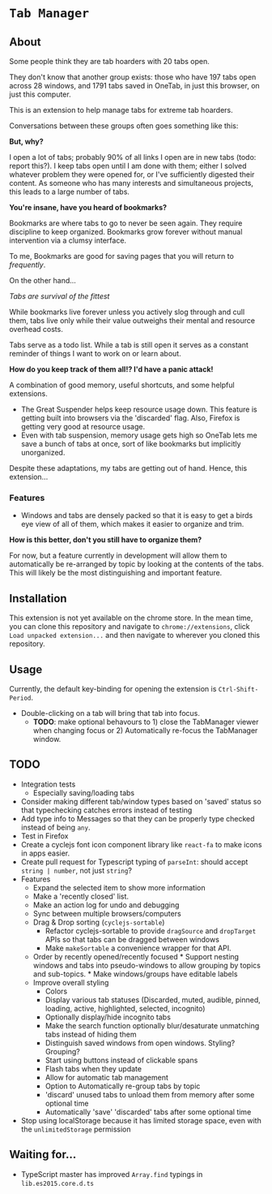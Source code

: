# `Tab Manager` #

## About ##

Some people think they are tab hoarders with 20 tabs open.

They don't know that another group exists: those who have 197 tabs open across 28 windows, and 1791 tabs saved in OneTab, in just this browser, on just this computer.

This is an extension to help manage tabs for extreme tab hoarders.

Conversations between these groups often goes something like this:

**But, why?**

I open a lot of tabs; probably 90% of all links I open are in new tabs (todo: report this?). I keep tabs open until I am done with them; either I solved whatever problem they were opened for, or I've sufficiently digested their content. As someone who has many interests and simultaneous projects, this leads to a large number of tabs.

**You're insane, have you heard of bookmarks?**

Bookmarks are where tabs to go to never be seen again. They require discipline to keep organized. Bookmarks grow forever without manual intervention via a clumsy interface.

To me, Bookmarks are good for saving pages that you will return to _frequently_.

On the other hand...

_Tabs are survival of the fittest_

While bookmarks live forever unless you actively slog through and cull them, tabs live only while their value outweighs their mental and resource overhead costs.

Tabs serve as a todo list. While a tab is still open it serves as a constant reminder of things I want to work on or learn about.

**How do you keep track of them all!? I'd have a panic attack!**

A combination of good memory, useful shortcuts, and some helpful extensions.
* The Great Suspender helps keep resource usage down. This feature is getting built into browsers via the 'discarded' flag. Also, Firefox is getting very good at resource usage.
* Even with tab suspension, memory usage gets high so OneTab lets me save a bunch of tabs at once, sort of like bookmarks but implicitly unorganized.

Despite these adaptations, my tabs are getting out of hand. Hence, this extension...

### Features ###
* Windows and tabs are densely packed so that it is easy to get a birds eye view of all of them, which makes it easier to organize and trim.

**How is this better, don't you still have to organize them?**

For now, but a feature currently in development will allow them to automatically be re-arranged by topic by looking at the contents of the tabs. This will likely be the most distinguishing and important feature.


## Installation ##
This extension is not yet available on the chrome store. In the mean time, you can clone this repository and navigate to `chrome://extensions`, click `Load unpacked extension...` and then navigate to wherever you cloned this repository.

## Usage ##
Currently, the default key-binding for opening the extension is `Ctrl-Shift-Period`.

- Double-clicking on a tab will bring that tab into focus.
  - **TODO**: make optional behavours to 1) close the TabManager viewer when changing focus or 2) Automatically re-focus the TabManager window.

## TODO ##

* Integration tests
  * Especially saving/loading tabs
* Consider making different tab/window types based on 'saved' status so that typechecking catches errors instead of testing
* Add type info to Messages so that they can be properly type checked instead of being `any`.
* Test in Firefox
* Create a cyclejs font icon component library like `react-fa` to make icons in apps easier.
* Create pull request for Typescript typing of `parseInt`: should accept `string | number`, not just `string`?
* Features
  * Expand the selected item to show more information
  * Make a 'recently closed' list.
  * Make an action log for undo and debugging
  * Sync between multiple browsers/computers
  * Drag & Drop sorting (`cyclejs-sortable`)
    * Refactor cyclejs-sortable to provide `dragSource` and `dropTarget` APIs so that tabs can be dragged between windows
    * Make `makeSortable` a convenience wrapper for that API.
  * Order by recently opened/recently focused
		* Support nesting windows and tabs into pseudo-windows to allow grouping by topics and sub-topics.
		* Make windows/groups have editable labels
  * Improve overall styling
    * Colors
    * Display various tab statuses (Discarded, muted, audible, pinned, loading, active, highlighted, selected, incognito)
    * Optionally display/hide incognito tabs
    * Make the search function optionally blur/desaturate unmatching tabs instead of hiding them
    * Distinguish saved windows from open windows. Styling? Grouping?
    * Start using buttons instead of clickable spans
    * Flash tabs when they update
    * Allow for automatic tab management
    * Option to Automatically re-group tabs by topic
    * 'discard' unused tabs to unload them from memory after some optional time
    * Automatically 'save' 'discarded' tabs after some optional time
* Stop using localStorage because it has limited storage space, even with the `unlimitedStorage` permission

## Waiting for... ##

* TypeScript master has improved `Array.find` typings in `lib.es2015.core.d.ts`
